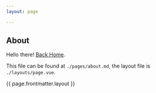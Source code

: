 ```yaml
---
layout: page

---
```

## About

Hello there! [Back Home](./index.md).

This file can be found at `./pages/about.md`, the layout file is `./layouts/page.vue`.

{{ page.frontmatter.layout }}